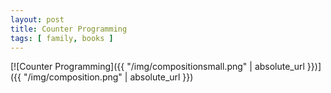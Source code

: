 ```yaml
---
layout: post
title: Counter Programming
tags: [ family, books ]
---
```


[![Counter Programming]({{ "/img/compositionsmall.png" | absolute_url }})]({{ "/img/composition.png" | absolute_url }})